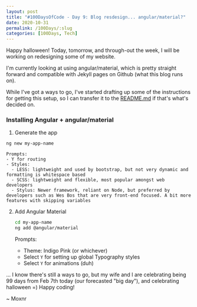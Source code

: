 ```yaml
---
layout: post
title: "#100DaysOfCode - Day 9: Blog resdesign... angular/material?"
date: 2020-10-31
permalink: /100Days/:slug
categories: [100Days, Tech]
---
```


Happy halloween! Today, tomorrow, and through-out the week, I will be working on redesigning some of my website. 

I'm currently looking at using angular/material, which is pretty straight forward and compatible with Jekyll pages on Github (what this blog runs on).

While I've got a ways to go, I've started drafting up some of the instructions for getting this setup, so I can transfer it to the [README.md](https://github.com/mochsner/mochsner.github.io/blob/main/README.md) if that's what's decided on.

### Installing Angular + angular/material

1. Generate the app

```bash
ng new my-app-name
```

    Prompts:
    - Y for routing
    - Styles:
      - LESS: lightweight and used by bootstrap, but not very dynamic and formatting is whitespace based
      - SCSS: lightweight and flexible, most popular amongst web developers
      - Stylus: Newer framework, reliant on Node, but preferred by developers such as Wes Bos that are very front-end focused. A bit more features with skipping variables

2. Add Angular Material

    ```bash
    cd my-app-name
    ng add @angular/material
    ```
    Prompts:
    - Theme: Indigo Pink (or whichever)
    - Select `Y` for setting up global Typography styles
    - Select `Y` for animations (duh)


... I know there's still a ways to go, but my wife and I are celebrating being 99 days from Feb 7th today (our forecasted "big day"), and celebrating halloween =) Happy coding!

~ Moxnr

